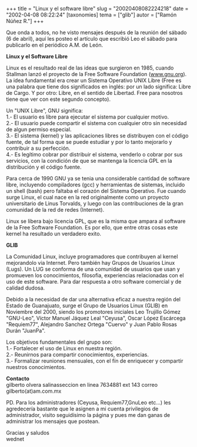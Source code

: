 +++
title = "Linux y el software libre"
slug = "20020408082224218"
date = "2002-04-08 08:22:24"
[taxonomies]
tema = ["glib"]
autor = ["Ramón Núñez R."]
+++

Que onda a todos, no he visto mensajes después de la reunión del sábado
(6 de abril), aquí les posteo el artículo que escribió Leo el sábado
para publicarlo en el periódico A.M. de León.

<!-- more -->
  
  
**Linux y el Software Libre**  
  
Linux es el resultado real de las ideas que surgieron en 1985, cuando
Stallman lanzó el proyecto de la Free Software Foundation (www.gnu.org).
La idea fundamental era crear un Sistema Operativo UNIX Libre (Free es
una palabra que tiene dos significados en inglés: por un lado significa:
Libre de Cargo. Y por otro: Libre, en el sentido de Libertad. Free para
nosotros tiene que ver con este segundo concepto).  
  
Un "UNIX Libre", GNU significa:  
1.- El usuario es libre para ejecutar el sistema por cualquier motivo.  
2.- El usuario puede compartir el sistema con cualquier otro sin
necesidad de algun permiso especial.  
3.- El sistema (kernel) y las aplicaciones libres se distribuyen con el
código fuente, de tal forma que se puede estudiar y por lo tanto
mejorarlo y contribuir a su perfección.  
4.- Es legítimo cobrar por distribuir el sistema, venderlo o cobrar por
sus servicios, con la condición de que se mantenga la licencia GPL en la
distribución y el código fuente.  
  
Para cerca de 1990 GNU ya se tenia una considerable cantidad de software
libre, incluyendo compiladores (gcc) y herramientas de sistemas,
incluido un shell (bash) pero faltaba el corazón del Sistema Operativo.
Fue cuando surge Linux, el cual nace en la red originalmente como un
proyecto universitario de Linus Torvalds, y luego con las contribuciones
de la gran comunidad de la red de redes (Internet).  
  
Linux se libera bajo licencia GPL, que es la misma que ampara al
software de la Free Software Foundation. Es por ello, que entre otras
cosas este kernel ha resultado un verdadero exito.  
  
**GLIB**  
  
La Comunidad Linux, incluye programadores que contribuyen al kernel
mejorandolo via Internet. Pero también hay Grupos de Usuarios Linux
(Lugs). Un LUG se conforma de una comunidad de usuarios que usan y
promueven los conocimientos, filosofia, experiencias relacionadas con el
uso de este software. Para dar respuesta a otro software comercial y de
calidad dudosa.  
  
Debido a la necesidad de dar una alternativa eficaz a nuestra región del
Estado de Guanajuato, surge el Grupo de Usuarios Linux (GLIB) en
Noviembre del 2000, siendo los promotores iniciales Leo Trujillo Gómez
"GNU-Leo", Víctor Manuel Jáquez Leal "Ceyusa", Oscar López Escárcega
"Requiem77", Alejandro Sanchez Ortega "Cuervo" y Juan Pablo Rosas Durán
"JuanPa".  
  
Los objetivos fundamentales del grupo son:  
1.- Fortalecer el uso de Linux en nuestra región.  
2.- Reunirnos para compartir conocimientos, experiencias.  
3.- Formalizar reuniones mensuales, con el fín de enriquecer y compartir
nuestros conocimientos.  
  
  
**Contacto**  
gilberto olvera salinasseccion en linea 7634881 ext 143 correo
gilberto(at)am.com.mx  
  
  
PD. Para los administradores (Ceyusa, Requiem77,GnuLeo etc...) les
agredecería bastante que le asignen a mi cuenta privilegios de
administrador, visito seguidísimo la página y pues me dan ganas de
administrar los mensajes que postean.  
  
Gracias y saludos  
wednet

